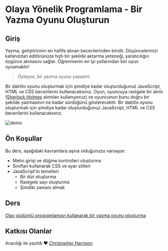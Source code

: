 # Olaya Yönelik Programlama - Bir Yazma Oyunu Oluşturun

## Giriş

Yazma, geliştiricinin en hafife alınan becerilerinden biridir. Düşüncelerinizi kafanızdan editörünüze hızlı bir şekilde aktarma yeteneği, yaratıcılığın özgürce akmasını sağlar. Öğrenmenin en iyi yollarından biri oyun oynamaktır!

> Öyleyse, bir yazma oyunu yapalım!

Bir daktilo oyunu oluşturmak için şimdiye kadar oluşturduğunuz JavaScript, HTML ve CSS becerilerini kullanacaksınız. Oyun, oyuncuya rastgele bir alıntı ([Sherlock Holmes](https://en.wikipedia.org/wiki/Sherlock_Holmes) alıntıları kullanıyoruz) ve oyuncunun bunu doğru bir şekilde yazmasının ne kadar sürdüğünü gösterecektir. Bir daktilo oyunu oluşturmak için şimdiye kadar oluşturduğunuz JavaScript, HTML ve CSS becerilerini kullanacaksınız.

![demo](images/demo.gif)

## Ön Koşullar

Bu ders, aşağıdaki kavramlara aşina olduğunuzu varsayar:

- Metin girişi ve düğme kontrolleri oluşturma
- Sınıfları kullanarak CSS ve ayar stilleri
- JavaScript'in temelleri
   - Bir dizi oluşturma
   - Rastgele sayı oluşturma
   - Şimdiki zamanı almak

## Ders

[Olay güdümlü programlamayı kullanarak bir yazma oyunu oluşturma](./typing-game/README.md)

## Katkısı Olanlar

Aracılığı ile yazıldı ♥️ [Christopher Harrison](http://www.twitter.com/geektrainer)
